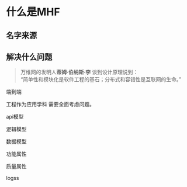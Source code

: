 # 什么是MHF

## 名字来源


## 解决什么问题

> 万维网的发明人**蒂姆·伯纳斯·李** 谈到设计原理说到：  
> “简单性和模块化是软件工程的基石；分布式和容错性是互联网的生命。”
  
端到端

工程作为应用学科 需要全面考虑问题。

api模型

逻辑模型

数据模型

功能属性

质量属性


logss
